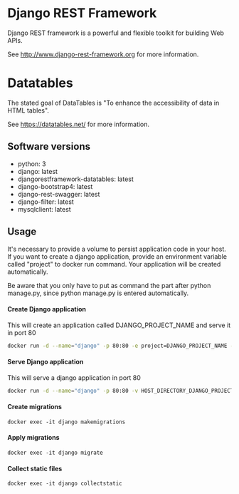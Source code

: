# Django REST Framework

Django REST framework is a powerful and flexible toolkit for building Web APIs.

See http://www.django-rest-framework.org for more information.

# Datatables

The stated goal of DataTables is "To enhance the accessibility of data in HTML tables".

See https://datatables.net/ for more information.

## Software versions

- python: 3
- django: latest
- djangorestframework-datatables: latest
- django-bootstrap4: latest
- django-rest-swagger: latest
- django-filter: latest
- mysqlclient: latest

## Usage

It's necessary to provide a volume to persist application code in your host. If you want to create a django application, provide an environment variable called "project" to docker run command. Your application will be created automatically.

Be aware that you only have to put as command the part after python manage.py, since python manage.py is entered automatically.

#### Create Django application 

This will create an application called DJANGO_PROJECT_NAME and serve it in port 80

```bash
docker run -d --name="django" -p 80:80 -e project=DJANGO_PROJECT_NAME -v HOST_DIRECTORY_DJANGO_PROJECT:/app kstromeiraos/django-rest-framework-docker runserver 0.0.0.0:80
```

#### Serve Django application 

This will serve a django application in port 80

```bash
docker run -d --name="django" -p 80:80 -v HOST_DIRECTORY_DJANGO_PROJECT:/app kstromeiraos/django-rest-framework-docker runserver 0.0.0.0:80
```

#### Create migrations

`docker exec -it django makemigrations`

#### Apply migrations

`docker exec -it django migrate`

#### Collect static files

`docker exec -it django collectstatic`

